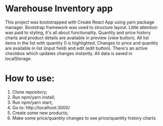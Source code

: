 # Warehouse Inventory app

This project was bootstrapped with Create React App using yarn package manager. 
Bootstrap framework was used to structure layout. Little attention was paid to styling, it's all about functionality.
Quantity and price history charts and product details are available in preview (view button). All list items in the list 
with quantity 0 is highlighted. Changes to price and quantity are available in list (input field) and edit (edit button).
There's an active checkbox which updates changes instantly. All data is saved in localStorage.


# How to use: 
1. Clone repository;
2. Run npm/yarn install;
3. Run npm/yarn start;
4. Go to: http://localhost:3000/
5. Create some new products;
6. Make some price/quantity changes to see price/quantity history charts
